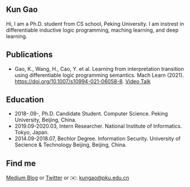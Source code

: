 ## Kun Gao

Hi, I am a Ph.D. student from CS school, Peking University. I am instrest in differentiable inductive logic programming, maching learning, and deep learning. 

## Publications

- Gao, K., Wang, H., Cao, Y. et al. Learning from interpretation transition using differentiable logic programming semantics. Mach Learn (2021). https://doi.org/10.1007/s10994-021-06058-8.  [Video Talk](https://www.youtube.com/watch?v=M_65WZBkLAQ&t=89s)

## Education

- 2018-.09-, Ph.D. Candidate Student. Computer Science. Peking University, Beijing, China. 
- 2019.09-2020.03, Intern Researcher. National Institute of Informatics. Tokyo, Japan.
- 2014.09-2018.07, Bechlor Degree. Information Security. University of Secience & Technology Beijing, Beijing, China. 

## Find me

[Medium Blog](https://kwinhoney.medium.com)  or [Twitter](https://twitter.com/kwin_gao) or ✉️: kungao@pku.edu.cn

